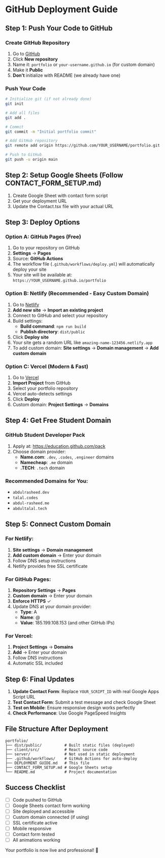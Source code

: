 # GitHub Deployment Guide

## Step 1: Push Your Code to GitHub

### Create GitHub Repository
1. Go to [GitHub](https://github.com)
2. Click **New repository**
3. Name it: `portfolio` or `your-username.github.io` (for custom domain)
4. Make it **Public**
5. **Don't** initialize with README (we already have one)

### Push Your Code
```bash
# Initialize git (if not already done)
git init

# Add all files
git add .

# Commit
git commit -m "Initial portfolio commit"

# Add GitHub repository
git remote add origin https://github.com/YOUR_USERNAME/portfolio.git

# Push to GitHub
git push -u origin main
```

## Step 2: Setup Google Sheets (Follow CONTACT_FORM_SETUP.md)

1. Create Google Sheet with contact form script
2. Get your deployment URL
3. Update the Contact.tsx file with your actual URL

## Step 3: Deploy Options

### Option A: GitHub Pages (Free)

1. Go to your repository on GitHub
2. **Settings** → **Pages**
3. Source: **GitHub Actions**
4. The workflow file (`.github/workflows/deploy.yml`) will automatically deploy your site
5. Your site will be available at: `https://YOUR_USERNAME.github.io/portfolio`

### Option B: Netlify (Recommended - Easy Custom Domain)

1. Go to [Netlify](https://netlify.com)
2. **Add new site** → **Import an existing project**
3. Connect to GitHub and select your repository
4. Build settings:
   - **Build command**: `npm run build`
   - **Publish directory**: `dist/public`
5. Click **Deploy site**
6. Your site gets a random URL like `amazing-name-123456.netlify.app`
7. To add custom domain: **Site settings** → **Domain management** → **Add custom domain**

### Option C: Vercel (Modern & Fast)

1. Go to [Vercel](https://vercel.com)
2. **Import Project** from GitHub
3. Select your portfolio repository
4. Vercel auto-detects settings
5. Click **Deploy**
6. Custom domain: **Project Settings** → **Domains**

## Step 4: Get Free Student Domain

### GitHub Student Developer Pack
1. Apply at: https://education.github.com/pack
2. Choose domain provider:
   - **Name.com**: `.dev`, `.codes`, `.engineer` domains
   - **Namecheap**: `.me` domain
   - **.TECH**: `.tech` domain

### Recommended Domains for You:
- `abdulrasheed.dev`
- `talal.codes`  
- `abdul-rasheed.me`
- `abdultalal.tech`

## Step 5: Connect Custom Domain

### For Netlify:
1. **Site settings** → **Domain management**
2. **Add custom domain** → Enter your domain
3. Follow DNS setup instructions
4. Netlify provides free SSL certificate

### For GitHub Pages:
1. **Repository Settings** → **Pages**
2. **Custom domain** → Enter your domain
3. **Enforce HTTPS** ✓
4. Update DNS at your domain provider:
   - **Type**: A
   - **Name**: @
   - **Value**: 185.199.108.153 (and other GitHub IPs)

### For Vercel:
1. **Project Settings** → **Domains**
2. **Add** → Enter your domain
3. Follow DNS instructions
4. Automatic SSL included

## Step 6: Final Updates

1. **Update Contact Form**: Replace `YOUR_SCRIPT_ID` with real Google Apps Script URL
2. **Test Contact Form**: Submit a test message and check Google Sheet
3. **Test on Mobile**: Ensure responsive design works perfectly
4. **Check Performance**: Use Google PageSpeed Insights

## File Structure After Deployment

```
portfolio/
├── dist/public/          # Built static files (deployed)
├── client/src/           # React source code
├── server/               # Not used in static deployment
├── .github/workflows/    # GitHub Actions for auto-deploy
├── DEPLOYMENT_GUIDE.md   # This file
├── CONTACT_FORM_SETUP.md # Google Sheets setup
└── README.md             # Project documentation
```

## Success Checklist

- [ ] Code pushed to GitHub
- [ ] Google Sheets contact form working
- [ ] Site deployed and accessible
- [ ] Custom domain connected (if using)
- [ ] SSL certificate active
- [ ] Mobile responsive
- [ ] Contact form tested
- [ ] All animations working

Your portfolio is now live and professional! 🚀